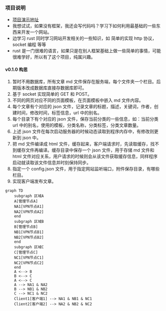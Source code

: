 ### 项目说明

* [项目演示地址](http://c0de.me)
* 我想试试，如果没有框架，我还会写代码吗？学习下如何利用最基础的一些东西来开发一个网站。
* 边学习 rust 同时学习网站开发相关的一些知识，如 简单的实现 http 协议，socket 编程 等等
* rust 是一门很难的语言，如果只是在别人框架基础上做一些简单的事情，可能很难学好，所以有了这个项目，纯属兴趣。

#### v0.1.0 构思

1. 暂时不用数据库，所有文章 md 文件保存在服务端，每个文件夹一个栏目。后期版本改成数据库直接存数据库即可。
1. 基于 socket 实现简单的 GET 和 POST。
1. 不同的网页对应不同的页面模板，在页面模板中嵌入 md 文件内容。
1. 每个文章有个对应的 json 文件，记录文章的标题，描述，关键词，作者，创建时间，修改时间，标签信息，url 中的别名。
1. 每个目录下有个对应的 json 文件，保存当前分类的一些信息，如：当前分类 url 中的别名，使用的模板，分类名称，分类标签，分类文章数量。
1. 上述 json 文件在每次启动服务器的时候动态读取到程序内存中，有修改则更新到 json 中。
1. 把 md 文件编译成 html 文件，缓存起来，客户端请求时，先读取缓存，找不到缓存文件再编译。缓存目录中保存一个 json 文件，用于存储 md 文件和 html 文件对应关系，用户请求的时候则会从该文件获取缓存信息，同样程序启动就读取该文件信息并时刻保持同步。
1. 指定一个 config.json 文件，用于指定网站监听端口，附件保存目录，有哪些栏目。
1. 实现客户端发布文章。

```mermaid
graph TD
    subgraph 区域A
    A[管理节点A]
    NA1[VPN节点A1]
    NA2[VPN节点A2]
    end
    subgraph 区域B
    B[管理节点B]
    NB1[VPN节点B1]
    NB2[VPN节点B2]
    end
    subgraph 区域C
    C[管理节点C]
    NC1[VPN节点C1]
    NC2[VPN节点C2]
    end
    A <--> B
    B <--> C
    A <--> C
    A --> NA1 & NA2
    B --> NB1 & NB2
    C --> NC1 & NC2
    Client1[客户端1] --> NA1 & NB1 & NC1
    Client2[客户端2] --> NA2 & NB2 & NC2
```
